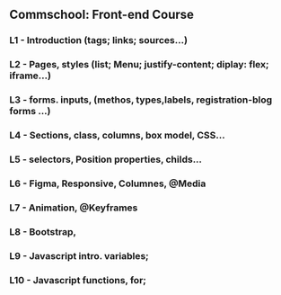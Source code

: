 ## Commschool: Front-end Course
### L1 - Introduction (tags; links; sources...)
### L2 - Pages, styles (list; Menu; justify-content; diplay: flex; iframe...)
### L3 - forms. inputs, (methos, types,labels, registration-blog forms ...)
### L4 - Sections, class, columns, box model, CSS...
### L5 - selectors, Position properties, childs...
### L6 - Figma, Responsive, Columnes, @Media
### L7 - Animation, @Keyframes
### L8 - Bootstrap, 
### L9 - Javascript intro. variables;
### L10 - Javascript functions, for;
